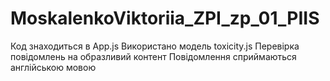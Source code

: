 # MoskalenkoViktoriia_ZPI_zp_01_PIIS
Код знаходиться в App.js
Використано модель toxicity.js
Перевірка повідомлень на образливий контент
Повідомлення сприймаються англійською мовою
